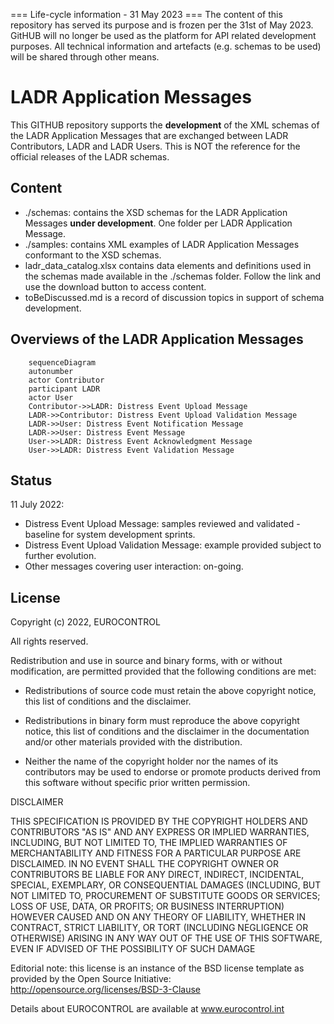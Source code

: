 === Life-cycle information - 31 May 2023 ===
The content of this repository has served its purpose and is frozen per the 31st of May 2023. 
GitHUB will no longer be used as the platform for API related development purposes.
All technical information and artefacts (e.g. schemas to be used) will be shared through other means.

# LADR Application Messages
This GITHUB repository supports the **development** of the XML schemas of the LADR Application Messages that are exchanged between LADR Contributors, LADR and LADR Users. This is NOT the reference for the official releases of the LADR schemas.


## Content
* ./schemas: contains the XSD schemas for the LADR Application Messages **under development**. One folder per LADR Application Message.
* ./samples: contains XML examples of LADR Application Messages conformant to the XSD schemas.
* ladr_data_catalog.xlsx contains data elements and definitions used in the schemas made available in the ./schemas folder. Follow the link and use the download button to access content.
* toBeDiscussed.md  is a record of discussion topics in support of schema development.


## Overviews of the LADR Application Messages

```mermaid
    sequenceDiagram
    autonumber
    actor Contributor
    participant LADR
    actor User
    Contributor->>LADR: Distress Event Upload Message
    LADR->>Contributor: Distress Event Upload Validation Message
    LADR->>User: Distress Event Notification Message
    LADR->>User: Distress Event Message 
    User->>LADR: Distress Event Acknowledgment Message       
    User->>LADR: Distress Event Validation Message
```


## Status
11 July 2022:
* Distress Event Upload Message: samples reviewed and validated - baseline for system development sprints.
* Distress Event Upload Validation Message: example provided subject to further evolution.
* Other messages covering user interaction: on-going.

## License

Copyright (c) 2022, EUROCONTROL

All rights reserved.

Redistribution and use in source and binary forms, with or without modification, are permitted provided that the following conditions are met:

* Redistributions of source code must retain the above copyright notice, this list of conditions and the disclaimer.

* Redistributions in binary form must reproduce the above copyright notice, this list of conditions and the disclaimer in the documentation and/or other materials provided with the distribution.

* Neither the name of the copyright holder nor the names of its contributors may be used to endorse or promote products derived from this software without specific prior written permission.

DISCLAIMER

THIS SPECIFICATION IS PROVIDED BY THE COPYRIGHT HOLDERS AND CONTRIBUTORS "AS IS" AND ANY EXPRESS OR IMPLIED WARRANTIES, INCLUDING, BUT NOT LIMITED TO, THE IMPLIED WARRANTIES OF MERCHANTABILITY AND FITNESS FOR A PARTICULAR PURPOSE ARE DISCLAIMED. IN NO EVENT SHALL THE COPYRIGHT OWNER OR CONTRIBUTORS BE LIABLE FOR ANY DIRECT, INDIRECT, INCIDENTAL, SPECIAL, EXEMPLARY, OR CONSEQUENTIAL DAMAGES (INCLUDING, BUT NOT LIMITED TO, PROCUREMENT OF SUBSTITUTE GOODS OR SERVICES; LOSS OF USE, DATA, OR PROFITS; OR BUSINESS INTERRUPTION) HOWEVER CAUSED AND ON ANY THEORY OF LIABILITY, WHETHER IN CONTRACT, STRICT LIABILITY, OR TORT (INCLUDING NEGLIGENCE OR OTHERWISE) ARISING IN ANY WAY OUT OF THE USE OF THIS SOFTWARE, EVEN IF ADVISED OF THE POSSIBILITY OF SUCH DAMAGE

Editorial note: this license is an instance of the BSD license template as provided by the Open Source Initiative: http://opensource.org/licenses/BSD-3-Clause

Details about EUROCONTROL are available at
www.eurocontrol.int
